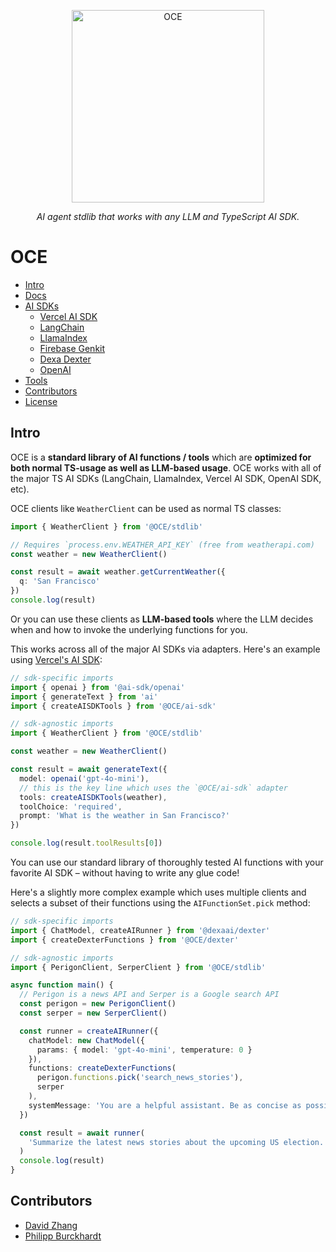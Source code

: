 <p align="center">
  <a href="OCE">
    <img alt="OCE" src="https://i.pinimg.com/736x/f7/73/7e/f7737e6d75333e0533ea1e704ac85724.jpg" width="308">
  </a>
</p>

<p align="center">
  <em>AI agent stdlib that works with any LLM and TypeScript AI SDK.</em>
</p>

# OCE <!-- omit from toc -->

- [Intro](#intro)
- [Docs](#docs)
- [AI SDKs](#ai-sdks)
  - [Vercel AI SDK](#vercel-ai-sdk)
  - [LangChain](#langchain)
  - [LlamaIndex](#llamaindex)
  - [Firebase Genkit](#firebase-genkit)
  - [Dexa Dexter](#dexa-dexter)
  - [OpenAI](#openai)
- [Tools](#tools)
- [Contributors](#contributors)
- [License](#license)

## Intro

OCE is a **standard library of AI functions / tools** which are **optimized for both normal TS-usage as well as LLM-based usage**. OCE works with all of the major TS AI SDKs (LangChain, LlamaIndex, Vercel AI SDK, OpenAI SDK, etc).

OCE clients like `WeatherClient` can be used as normal TS classes:

```ts
import { WeatherClient } from '@OCE/stdlib'

// Requires `process.env.WEATHER_API_KEY` (free from weatherapi.com)
const weather = new WeatherClient()

const result = await weather.getCurrentWeather({
  q: 'San Francisco'
})
console.log(result)
```

Or you can use these clients as **LLM-based tools** where the LLM decides when and how to invoke the underlying functions for you.

This works across all of the major AI SDKs via adapters. Here's an example using [Vercel's AI SDK](https://github.com/vercel/ai):

```ts
// sdk-specific imports
import { openai } from '@ai-sdk/openai'
import { generateText } from 'ai'
import { createAISDKTools } from '@OCE/ai-sdk'

// sdk-agnostic imports
import { WeatherClient } from '@OCE/stdlib'

const weather = new WeatherClient()

const result = await generateText({
  model: openai('gpt-4o-mini'),
  // this is the key line which uses the `@OCE/ai-sdk` adapter
  tools: createAISDKTools(weather),
  toolChoice: 'required',
  prompt: 'What is the weather in San Francisco?'
})

console.log(result.toolResults[0])
```

You can use our standard library of thoroughly tested AI functions with your favorite AI SDK – without having to write any glue code!

Here's a slightly more complex example which uses multiple clients and selects a subset of their functions using the `AIFunctionSet.pick` method:

```ts
// sdk-specific imports
import { ChatModel, createAIRunner } from '@dexaai/dexter'
import { createDexterFunctions } from '@OCE/dexter'

// sdk-agnostic imports
import { PerigonClient, SerperClient } from '@OCE/stdlib'

async function main() {
  // Perigon is a news API and Serper is a Google search API
  const perigon = new PerigonClient()
  const serper = new SerperClient()

  const runner = createAIRunner({
    chatModel: new ChatModel({
      params: { model: 'gpt-4o-mini', temperature: 0 }
    }),
    functions: createDexterFunctions(
      perigon.functions.pick('search_news_stories'),
      serper
    ),
    systemMessage: 'You are a helpful assistant. Be as concise as possible.'
  })

  const result = await runner(
    'Summarize the latest news stories about the upcoming US election.'
  )
  console.log(result)
}
```

## Contributors

- [David Zhang](https://x.com/dzhng)
- [Philipp Burckhardt](https://x.com/burckhap)
